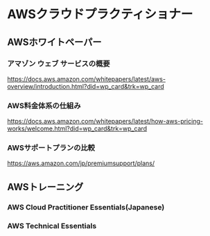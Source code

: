 # AWSクラウドプラクティショナー

## AWSホワイトペーパー

### アマゾン ウェブ サービスの概要

https://docs.aws.amazon.com/whitepapers/latest/aws-overview/introduction.html?did=wp_card&trk=wp_card

### AWS料金体系の仕組み

https://docs.aws.amazon.com/whitepapers/latest/how-aws-pricing-works/welcome.html?did=wp_card&trk=wp_card

### AWSサポートプランの比較
https://aws.amazon.com/jp/premiumsupport/plans/

## AWSトレーニング

### AWS Cloud Practitioner Essentials(Japanese)

### AWS Technical Essentials







